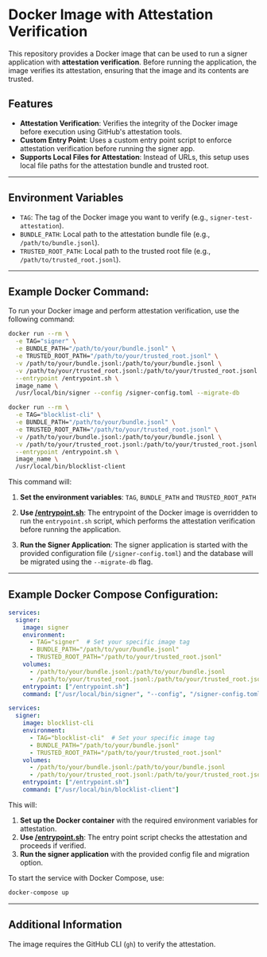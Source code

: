 # **Docker Image with Attestation Verification**

This repository provides a Docker image that can be used to run a signer application with **attestation verification**. Before running the application, the image verifies its attestation, ensuring that the image and its contents are trusted.

## **Features**
- **Attestation Verification**: Verifies the integrity of the Docker image before execution using GitHub's attestation tools.
- **Custom Entry Point**: Uses a custom entry point script to enforce attestation verification before running the signer app.
- **Supports Local Files for Attestation**: Instead of URLs, this setup uses local file paths for the attestation bundle and trusted root.

---

## **Environment Variables**

- `TAG`: The tag of the Docker image you want to verify (e.g., `signer-test-attestation`).
- `BUNDLE_PATH`: Local path to the attestation bundle file (e.g., `/path/to/bundle.jsonl`).
- `TRUSTED_ROOT_PATH`: Local path to the trusted root file (e.g., `/path/to/trusted_root.jsonl`).

---

## **Example Docker Command:**

To run your Docker image and perform attestation verification, use the following command:

```bash
docker run --rm \
  -e TAG="signer" \
  -e BUNDLE_PATH="/path/to/your/bundle.jsonl" \
  -e TRUSTED_ROOT_PATH="/path/to/your/trusted_root.jsonl" \
  -v /path/to/your/bundle.jsonl:/path/to/your/bundle.jsonl \
  -v /path/to/your/trusted_root.jsonl:/path/to/your/trusted_root.jsonl \
  --entrypoint /entrypoint.sh \
  image_name \
  /usr/local/bin/signer --config /signer-config.toml --migrate-db
```

```bash
docker run --rm \
  -e TAG="blocklist-cli" \
  -e BUNDLE_PATH="/path/to/your/bundle.jsonl" \
  -e TRUSTED_ROOT_PATH="/path/to/your/trusted_root.jsonl" \
  -v /path/to/your/bundle.jsonl:/path/to/your/bundle.jsonl \
  -v /path/to/your/trusted_root.jsonl:/path/to/your/trusted_root.jsonl \
  --entrypoint /entrypoint.sh \
  image_name \
  /usr/local/bin/blocklist-client
```

This command will:
1. **Set the environment variables**: `TAG`, `BUNDLE_PATH` and `TRUSTED_ROOT_PATH`
  
2. **Use [/entrypoint.sh](/docker/mainnet/gh-attestation/entrypoint.sh)**: The entrypoint of the Docker image is overridden to run the `entrypoint.sh` script, which performs the attestation verification before running the application.
   
3. **Run the Signer Application**: The signer application is started with the provided configuration file (`/signer-config.toml`) and the database will be migrated using the `--migrate-db` flag.

---

## **Example Docker Compose Configuration:**

```yaml
services:
  signer:
    image: signer
    environment:
      - TAG="signer"  # Set your specific image tag
      - BUNDLE_PATH="/path/to/your/bundle.jsonl"
      - TRUSTED_ROOT_PATH="/path/to/your/trusted_root.jsonl"
    volumes:
      - /path/to/your/bundle.jsonl:/path/to/your/bundle.jsonl
      - /path/to/your/trusted_root.jsonl:/path/to/your/trusted_root.jsonl
    entrypoint: ["/entrypoint.sh"]
    command: ["/usr/local/bin/signer", "--config", "/signer-config.toml", "--migrate-db"]
```

```yaml
services:
  signer:
    image: blocklist-cli
    environment:
      - TAG="blocklist-cli"  # Set your specific image tag
      - BUNDLE_PATH="/path/to/your/bundle.jsonl"
      - TRUSTED_ROOT_PATH="/path/to/your/trusted_root.jsonl"
    volumes:
      - /path/to/your/bundle.jsonl:/path/to/your/bundle.jsonl
      - /path/to/your/trusted_root.jsonl:/path/to/your/trusted_root.jsonl
    entrypoint: ["/entrypoint.sh"]
    command: ["/usr/local/bin/blocklist-client"]
```

This will:
1. **Set up the Docker container** with the required environment variables for attestation.
2. **Use [/entrypoint.sh](/docker/mainnet/gh-attestation/entrypoint.sh)**: The entry point script checks the attestation and proceeds if verified.
3. **Run the signer application** with the provided config file and migration option.

To start the service with Docker Compose, use:

```bash
docker-compose up
```
---

## **Additional Information**

The image requires the GitHub CLI (`gh`) to verify the attestation.